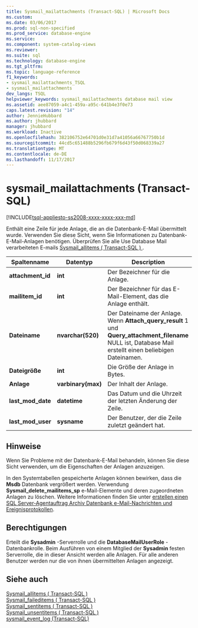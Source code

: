 ```yaml
---
title: Sysmail_mailattachments (Transact-SQL) | Microsoft Docs
ms.custom: 
ms.date: 03/06/2017
ms.prod: sql-non-specified
ms.prod_service: database-engine
ms.service: 
ms.component: system-catalog-views
ms.reviewer: 
ms.suite: sql
ms.technology: database-engine
ms.tgt_pltfrm: 
ms.topic: language-reference
f1_keywords:
- sysmail_mailattachments_TSQL
- sysmail_mailattachments
dev_langs: TSQL
helpviewer_keywords: sysmail_mailattachments database mail view
ms.assetid: aee87059-a4c1-459a-a95c-641b4e3f0e73
caps.latest.revision: "14"
author: JennieHubbard
ms.author: jhubbard
manager: jhubbard
ms.workload: Inactive
ms.openlocfilehash: 382106752e64701d0e31d7a41056a66767750b1d
ms.sourcegitcommit: 44cd5c651488b5296fb679f6d43f50d068339a27
ms.translationtype: MT
ms.contentlocale: de-DE
ms.lasthandoff: 11/17/2017
---
```

# <a name="sysmailmailattachments-transact-sql"></a>sysmail_mailattachments (Transact-SQL)
[!INCLUDE[tsql-appliesto-ss2008-xxxx-xxxx-xxx-md](../../includes/tsql-appliesto-ss2008-xxxx-xxxx-xxx-md.md)]

  Enthält eine Zeile für jede Anlage, die an die Datenbank-E-Mail übermittelt wurde. Verwenden Sie diese Sicht, wenn Sie Informationen zu Datenbank-E-Mail-Anlagen benötigen. Überprüfen Sie alle Use Database Mail verarbeiteten E-mails [Sysmail_allitems &#40; Transact-SQL &#41; ](../../relational-databases/system-catalog-views/sysmail-allitems-transact-sql.md).  
  
|Spaltenname|Datentyp|Description|  
|-----------------|---------------|-----------------|  
|**attachment_id**|**int**|Der Bezeichner für die Anlage.|  
|**mailitem_id**|**int**|Der Bezeichner für das E-Mail-Element, das die Anlage enthält.|  
|**Dateiname**|**nvarchar(520)**|Der Dateiname der Anlage. Wenn **Attach_query_result** 1 und **Query_attachment_filename** NULL ist, Database Mail erstellt einen beliebigen Dateinamen.|  
|**Dateigröße**|**int**|Die Größe der Anlage in Bytes.|  
|**Anlage**|**varbinary(max)**|Der Inhalt der Anlage.|  
|**last_mod_date**|**datetime**|Das Datum und die Uhrzeit der letzten Änderung der Zeile.|  
|**last_mod_user**|**sysname**|Der Benutzer, der die Zeile zuletzt geändert hat.|  
  
## <a name="remarks"></a>Hinweise  
 Wenn Sie Probleme mit der Datenbank-E-Mail behandeln, können Sie diese Sicht verwenden, um die Eigenschaften der Anlagen anzuzeigen.  
  
 In den Systemtabellen gespeicherte Anlagen können bewirken, dass die **Msdb** Datenbank vergrößert werden. Verwendung **Sysmail_delete_mailitems_sp** e-Mail-Elemente und deren zugeordneten Anlagen zu löschen. Weitere Informationen finden Sie unter [erstellen einen SQL Server-Agentauftrag Archiv Datenbank e-Mail-Nachrichten und Ereignisprotokollen](../../relational-databases/database-mail/create-a-sql-server-agent-job-to-archive-database-mail-messages-and-event-logs.md).  
  
## <a name="permissions"></a>Berechtigungen  
 Erteilt die **Sysadmin** -Serverrolle und die **DatabaseMailUserRole** -Datenbankrolle. Beim Ausführen von einem Mitglied der **Sysadmin** festen Serverrolle, die in dieser Ansicht werden alle Anlagen. Für alle anderen Benutzer werden nur die von ihnen übermittelten Anlagen angezeigt.  
  
## <a name="see-also"></a>Siehe auch  
 [Sysmail_allitems &#40; Transact-SQL &#41;](../../relational-databases/system-catalog-views/sysmail-allitems-transact-sql.md)   
 [Sysmail_faileditems &#40; Transact-SQL &#41;](../../relational-databases/system-catalog-views/sysmail-faileditems-transact-sql.md)   
 [Sysmail_sentitems &#40; Transact-SQL &#41;](../../relational-databases/system-catalog-views/sysmail-sentitems-transact-sql.md)   
 [Sysmail_unsentitems &#40; Transact-SQL &#41;](../../relational-databases/system-catalog-views/sysmail-unsentitems-transact-sql.md)   
 [sysmail_event_log &#40;Transact-SQL&#41;](../../relational-databases/system-catalog-views/sysmail-event-log-transact-sql.md)  
  
  
